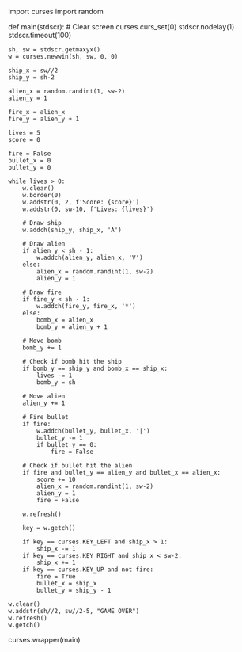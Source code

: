 import curses
import random

def main(stdscr):
    # Clear screen
    curses.curs_set(0)
    stdscr.nodelay(1)
    stdscr.timeout(100)

    sh, sw = stdscr.getmaxyx()
    w = curses.newwin(sh, sw, 0, 0)

    ship_x = sw//2
    ship_y = sh-2

    alien_x = random.randint(1, sw-2)
    alien_y = 1

    fire_x = alien_x
    fire_y = alien_y + 1

    lives = 5
    score = 0

    fire = False
    bullet_x = 0
    bullet_y = 0

    while lives > 0:
        w.clear()
        w.border(0)
        w.addstr(0, 2, f'Score: {score}')
        w.addstr(0, sw-10, f'Lives: {lives}')

        # Draw ship
        w.addch(ship_y, ship_x, 'A')

        # Draw alien
        if alien_y < sh - 1:
            w.addch(alien_y, alien_x, 'V')
        else:
            alien_x = random.randint(1, sw-2)
            alien_y = 1

        # Draw fire
        if fire_y < sh - 1:
            w.addch(fire_y, fire_x, '*')
        else:
            bomb_x = alien_x
            bomb_y = alien_y + 1

        # Move bomb
        bomb_y += 1

        # Check if bomb hit the ship
        if bomb_y == ship_y and bomb_x == ship_x:
            lives -= 1
            bomb_y = sh

        # Move alien
        alien_y += 1

        # Fire bullet
        if fire:
            w.addch(bullet_y, bullet_x, '|')
            bullet_y -= 1
            if bullet_y == 0:
                fire = False

        # Check if bullet hit the alien
        if fire and bullet_y == alien_y and bullet_x == alien_x:
            score += 10
            alien_x = random.randint(1, sw-2)
            alien_y = 1
            fire = False

        w.refresh()

        key = w.getch()

        if key == curses.KEY_LEFT and ship_x > 1:
            ship_x -= 1
        if key == curses.KEY_RIGHT and ship_x < sw-2:
            ship_x += 1
        if key == curses.KEY_UP and not fire:
            fire = True
            bullet_x = ship_x
            bullet_y = ship_y - 1

    w.clear()
    w.addstr(sh//2, sw//2-5, "GAME OVER")
    w.refresh()
    w.getch()

curses.wrapper(main)
